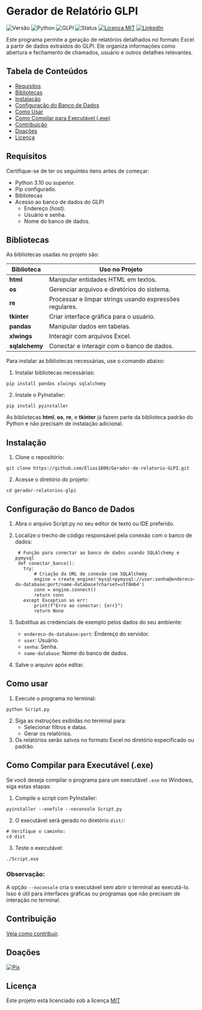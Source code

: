 # Gerador de Relatório GLPI
![Versão](https://img.shields.io/badge/versão-1.0.0-blue)
![Python](https://img.shields.io/badge/python-3.10%2B-brightgreen)
![GLPI](https://img.shields.io/badge/GLPI-10.x-orange)
![Status](https://img.shields.io/badge/status-Concluído-red)
[![Licença MIT](https://img.shields.io/badge/licença-MIT-yellow)](LICENSE)
[![LinkedIn](https://img.shields.io/badge/LinkedIn-Perfil-blue?style=flat&logo=linkedin&logoColor=white)](https://www.linkedin.com/in/elias-barbosa-367280282)

Este programa permite a geração de relatórios detalhados no formato Excel a partir de dados extraídos do GLPI. Ele organiza informações como abertura e fechamento de chamados, usuário e outros detalhes relevantes.

## Tabela de Conteúdos
- [Requisitos](#requisitos)
- [Bibliotecas](#bibliotecas)
- [Instalação](#instalação)
- [Configuração do Banco de Dados](#configuração-do-banco-de-dados)
- [Como Usar](#como-usar)
- [Como Compilar para Executável (.exe)](#como-compilar-para-executável-exe)
- [Contribuição](#contribuição)
- [Doações](#doações)
- [Licença](#licença)

## Requisitos
Certifique-se de ter os seguintes itens antes de começar:
- Python 3.10 ou superior.
- Pip configurado.
- Bibliotecas
- Acesso ao banco de dados do GLPI
  - Endereço (host).
  - Usuário e senha.
  - Nome do banco de dados.
    
## Bibliotecas
As bibliotecas usadas no projeto são:

| Biblioteca          | Uso no Projeto                                          |
|---------------------|---------------------------------------------------------|
| **html**            | Manipular entidades HTML em textos.                    |
| **os**              | Gerenciar arquivos e diretórios do sistema.            |
| **re**              | Processar e limpar strings usando expressões regulares.|
| **tkinter**         | Criar interface gráfica para o usuário.                |
| **pandas**          | Manipular dados em tabelas.                            |
| **xlwings**         | Interagir com arquivos Excel.                          |
| **sqlalchemy**      | Conectar e interagir com o banco de dados.             |

Para instalar as bibliotecas necessárias, use o comando abaixo:

  
1. Instalar bibliotecas necessárias:
   
  ```
  pip install pandas xlwings sqlalchemy
  ```

2. Instale o PyInstaller:
   
  ```
  pip install pyinstaller
  ```
As bibliotecas **html**, **os**, **re**, e **tkinter** já fazem parte da biblioteca
padrão do Python e não precisam de instalação adicional.

## Instalação
1. Clone o repositório:
  ```
  git clone https://github.com/Elias1800/Gerador-de-relatorio-GLPI.git
  ```
2. Acesse o diretório do projeto:
  ```
  cd gerador-relatorios-glpi
  ```
## Configuração do Banco de Dados
1. Abra o arquivo Script.py no seu editor de texto ou IDE preferido.
2. Localize o trecho de código responsável pela conexão com o banco de dados:
   ```
    # Função para conectar ao banco de dados usando SQLAlchemy e pymysql
    def conectar_banco():
      try:
          # Criação da URL de conexão com SQLAlchemy
          engine = create_engine('mysql+pymysql://user:senha@endereco-do-database:port/name-database?charset=utf8mb4')
          conn = engine.connect()
          return conn
      except Exception as err:
          print(f"Erro ao conectar: {err}")
          return None
   ```
   
4. Substitua as credenciais de exemplo pelos dados do seu ambiente:
   - `endereco-do-database:port`: Endereço do servidor.
   - `user`: Usuário.
   - `senha`: Senha.
   - `name-database`: Nome do banco de dados.
5. Salve o arquivo após editar.

## Como usar
1. Execute o programa no terminal:
 ```
 python Script.py
 ```

2. Siga as instruções exibidas no terminal para:
   - Selecionar filtros e datas.
   - Gerar os relatórios.
3. Os relatórios serão salvos no formato Excel no diretório especificado ou padrão.

## Como Compilar para Executável (.exe)
Se você deseja compilar o programa para um executável `.exe` no Windows, siga estas etapas:

1. Compile o script com PyInstaller:
  ``` 
  pyinstaller --onefile --noconsole Script.py
  ```

2. O executável será gerado no diretório `dist/`:
  ```
  # Verifique o caminho:
  cd dist
  ```

3. Teste o executável:
  ```
  ./Script.exe
  ```
   
### Observação:
A opção `--noconsole` cria o executável sem abrir o terminal ao executá-lo. Isso é útil para interfaces gráficas ou programas que não precisam de interação no terminal.

## Contribuição

[Veja como contribuir](https://github.com/tiagoporto/.github/blob/main/CONTRIBUTING.md).

## Doações

[![Pix](https://img.shields.io/badge/Pix-Doar-brightgreen)](https://www.gerarpix.com.br/pix?code=tlpz7ucJKhsT8J66PCY4QMjgMgv1FhI_y1AzihkZZUtR6pIvgHYauJVeDaATZSsJr9YN_Fr7gge56mrDYGj5a0smqKwZnkbIkeFdciok1h4rOynFHErOTSK9Eehn2-gFxb8Pvl79HCuhyEDj43M1sEuAcMTZCh45Yiym176CJACyhpMdaEgaiQexnpyZzie9umerRzFhCidaqaGSlD1XZc3JTckhIiqwu63IqIl6tKd93u_ocW_wb_yslzg_Qeq3aZ8)

## **Licença**
Este projeto está licenciado sob a licença [MIT](LICENSE)




